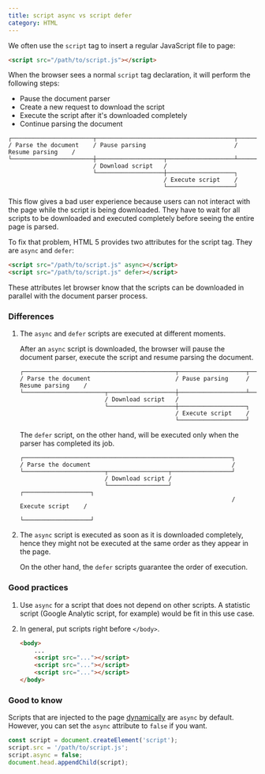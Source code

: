 ```yaml
---
title: script async vs script defer
category: HTML
---
```


We often use the `script` tag to insert a regular JavaScript file to page:

```html
<script src="/path/to/script.js"></script>
```

When the browser sees a normal `script` tag declaration, it will perform the following steps:

-   Pause the document parser
-   Create a new request to download the script
-   Execute the script after it's downloaded completely
-   Continue parsing the document

```shell
┌───────────────────────┬───────────────────────────────────────┬───────────────────┐
/ Parse the document    / Pause parsing                         / Resume parsing    /
└───────────────────────┼───────────────────┬───────────────────┴───────────────────┘
                        / Download script   /
                        └───────────────────┼───────────────────┐
                                            / Execute script    /
                                            └───────────────────┘
```

This flow gives a bad user experience because users can not interact with the page while the script is being downloaded.
They have to wait for all scripts to be downloaded and executed completely before seeing the entire page is parsed.

To fix that problem, HTML 5 provides two attributes for the script tag. They are `async` and `defer`:

```html
<script src="/path/to/script.js" async></script>
<script src="/path/to/script.js" defer></script>
```

These attributes let browser know that the scripts can be downloaded in parallel with the document parser process.

### Differences

1. The `async` and `defer` scripts are executed at different moments.

    After an `async` script is downloaded, the browser will pause the document parser, execute the script and resume parsing the document.

    ```shell
    ┌───────────────────────────────────────────┬───────────────────┬───────────────────┐
    / Parse the document                        / Pause parsing     / Resume parsing    /
    └───────────────────────┬───────────────────┼───────────────────┴───────────────────┘
                            / Download script   /
                            └───────────────────┼───────────────────┐
                                                / Execute script    /
                                                └───────────────────┘
    ```

    The `defer` script, on the other hand, will be executed only when the parser has completed its job.

    ```shell
    ┌───────────────────────────────────────────────────────────┐
    / Parse the document                                        /
    └───────────────────────┬─────────────────┬─────────────────┘
                            / Download script /
                            └─────────────────┘                 ┌───────────────────┐
                                                                / Execute script    /
                                                                └───────────────────┘
    ```

2. The `async` script is executed as soon as it is downloaded completely, hence they might not be executed at the same order as they appear in the page.

    On the other hand, the `defer` scripts guarantee the order of execution.

### Good practices

1. Use `async` for a script that does not depend on other scripts. A statistic script (Google Analytic script, for example) would be fit in this use case.

2. In general, put scripts right before `</body>`.

    ```html
    <body>
        ...
        <script src="..."></script>
        <script src="..."></script>
        <script src="..."></script>
    </body>
    ```

### Good to know

Scripts that are injected to the page [dynamically](https://htmldom.dev/load-a-javascript-file-dynamically) are `async` by default.
However, you can set the `async` attribute to `false` if you want.

```js
const script = document.createElement('script');
script.src = '/path/to/script.js';
script.async = false;
document.head.appendChild(script);
```
